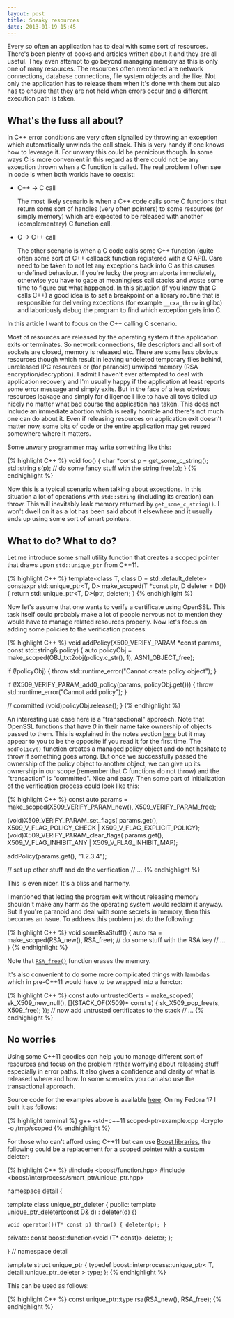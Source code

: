 ```yaml
---
layout: post
title: Sneaky resources
date: 2013-01-19 15:45
---
```


Every so often an application has to deal with some sort of resources. There's
been plenty of books and articles written about it and they are all useful. They
even attempt to go beyond managing memory as this is only one of many
resources. The resources often mentioned are network connections, database
connections, file system objects and the like. Not only the application has to
release them when it's done with them but also has to ensure that they are not
held when errors occur and a different execution path is taken.

## What's the fuss all about?

In C++ error conditions are very often signalled by throwing an exception which
automatically unwinds the call stack. This is very handy if one knows how to
leverage it. For unwary this could be pernicious though. In some ways C is more
convenient in this regard as there could not be any exception thrown when a C
function is called. The real problem I often see in code is when both worlds
have to coexist:

* C++ -> C call

  The most likely scenario is when a C++ code calls some C functions that return
  some sort of handles (very often pointers) to some resources (or simply memory)
  which are expected to be released with another (complementary) C function call.

* C -> C++ call

  The other scenario is when a C code calls some C++ function (quite often some
  sort of C++ callback function registered with a C API). Care need to be taken to
  not let any exceptions back into C as this causes undefined behaviour. If you're
  lucky the program aborts immediately, otherwise you have to gape at meaningless
  call stacks and waste some time to figure out what happened. In this situation
  (if you know that C calls C++) a good idea is to set a breakpoint on a library
  routine that is responsible for delivering exceptions (for example `__cxa_throw`
  in glibc) and laboriously debug the program to find which exception gets into C.

In this article I want to focus on the C++ calling C scenario.

Most of resources are released by the operating system if the application exits
or terminates. So network connections, file descriptors and all sort of sockets
are closed, memory is released etc. There are some less obvious resources though
which result in leaving undeleted temporary files behind, unreleased IPC
resources or (for paranoid) unwiped memory (RSA encryption/decryption). I admit
I haven't ever attempted to deal with application recovery and I'm usually happy
if the application at least reports some error message and simply exits. But in
the face of a less obvious resources leakage and simply for diligence I like to
have all toys tidied up nicely no matter what bad course the application has
taken. This does not include an immediate abortion which is really horrible and
there's not much one can do about it. Even if releasing resources on application
exit doesn't matter now, some bits of code or the entire application may get
reused somewhere where it matters.


Some unwary programmer may write something like this:

{% highlight C++ %}
void
foo()
{
  char *const p = get_some_c_string();
  std::string s(p);
  // do some fancy stuff with the string
  free(p);
}
{% endhighlight %}

Now this is a typical scenario when talking about exceptions. In this situation
a lot of operations with `std::string` (including its creation) can throw. This
will inevitably leak memory returned by `get_some_c_string()`. I won't dwell on it
as a lot has been said about it elsewhere and it usually ends up using some sort
of smart pointers.

## What to do? What to do?

Let me introduce some small utility function that creates a scoped pointer that
draws upon `std::unique_ptr` from C++11.

{% highlight C++ %}
template<class T, class D = std::default_delete<T>>
constexpr std::unique_ptr<T, D>
make_scoped(T *const ptr, D deleter = D())
{
  return std::unique_ptr<T, D>(ptr, deleter);
}
{% endhighlight %}

Now let's assume that one wants to verify a certificate using OpenSSL. This task
itself could probably make a lot of people nervous not to mention they would
have to manage related resources properly. Now let's focus on adding some
policies to the verification process:

{% highlight C++ %}
void
addPolicy(X509_VERIFY_PARAM *const params, const std::string& policy)
{
  auto policyObj =
    make_scoped(OBJ_txt2obj(policy.c_str(), 1), ASN1_OBJECT_free);
    
  if (!policyObj) {
    throw std::runtime_error("Cannot create policy object");
  }

  if (!X509_VERIFY_PARAM_add0_policy(params, policyObj.get())) {
    throw std::runtime_error("Cannot add policy");
  }

  // committed
  (void)policyObj.release();
}
{% endhighlight %}

An interesting use case here is a "transactional" approach. Note that OpenSSL
functions that have *0* in their name take ownership of objects passed to
them. This is explained in the notes section
[here](https://www.openssl.org/docs/crypto/crypto.html) but it may appear to you
to be the opposite if you read it for the first time. The `addPolicy()` function
creates a managed policy object and do not hesitate to throw if something goes
wrong. But once we successfully passed the ownership of the policy object to
another object, we can give up its ownership in our scope (remember that C
functions do not throw) and the "transaction" is "committed". Nice and
easy. Then some part of initialization of the verification process could look
like this:

{% highlight C++ %}
const auto params =
  make_scoped(X509_VERIFY_PARAM_new(), X509_VERIFY_PARAM_free);
  
(void)X509_VERIFY_PARAM_set_flags(
  params.get(), X509_V_FLAG_POLICY_CHECK | X509_V_FLAG_EXPLICIT_POLICY);
(void)X509_VERIFY_PARAM_clear_flags(
  params.get(), X509_V_FLAG_INHIBIT_ANY | X509_V_FLAG_INHIBIT_MAP);
  
addPolicy(params.get(), "1.2.3.4");

// set up other stuff and do the verification
// ...
{% endhighlight %}

This is even nicer. It's a bliss and harmony.

I mentioned that letting the program exit without releasing memory shouldn't
make any harm as the operating system would reclaim it anyway. But if you're
paranoid and deal with some secrets in memory, then this becomes an issue. To
address this problem just do the following:

{% highlight C++ %}
void
someRsaStuff()
{
  auto rsa = make_scoped(RSA_new(), RSA_free);
  // do some stuff with the RSA key
  // ...
}
{% endhighlight %}

Note that [`RSA_free()`](https://www.openssl.org/docs/crypto/RSA_new.html)
function erases the memory.

It's also convenient to do some more complicated things with lambdas which in
pre-C++11 would have to be wrapped into a functor:

{% highlight C++ %}
const auto untrustedCerts =
  make_scoped(
    sk_X509_new_null(),
    [](STACK_OF(X509)* const s) { sk_X509_pop_free(s, X509_free); });
// now add untrusted certificates to the stack
// ...
{% endhighlight %}

## No worries

Using some C++11 goodies can help you to manage different sort of resources and
focus on the problem rather worrying about releasing stuff especially in error
paths. It also gives a confidence and clarity of what is released where and
how. In some scenarios you can also use the transactional approach.


Source code for the examples above is available
[here](https://github.com/kkonopko/kriscience/blob/master/scoped-ptr-example/scoped-ptr-example.cpp). On
my Fedora 17 I built it as follows:

{% highlight terminal %}
g++ -std=c++11 scoped-ptr-example.cpp -lcrypto -o /tmp/scoped
{% endhighlight %}

For those who can't afford using C++11 but can use [Boost
libraries](http://www.boost.org/), the following could be a replacement for a
scoped pointer with a custom deleter:

{% highlight C++ %}
#include <boost/function.hpp>
#include <boost/interprocess/smart_ptr/unique_ptr.hpp>

namespace detail {

template<class T>
class unique_ptr_deleter
{
public:
    template<class D>
    unique_ptr_deleter(const D& d) : deleter(d) {}

    void operator()(T* const p) throw() { deleter(p); }

private:
    const boost::function<void (T* const)> deleter;
};

} // namespace detail

template<class T>
struct unique_ptr
{
    typedef boost::interprocess::unique_ptr<
      T, detail::unique_ptr_deleter<T> > type;
};
{% endhighlight %}

This can be used as follows:

{% highlight C++ %}
const unique_ptr<RSA>::type rsa(RSA_new(), RSA_free);
{% endhighlight %}
